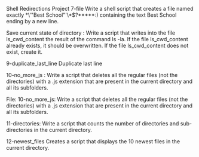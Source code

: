 Shell Redirections Project
7-file Write a shell script that creates a file named exactly \*\\'"Best School"\'\\*$\?\*\*\*\*\*:) containing the text Best School ending by a new line.

Save current state of directory : Write a script that writes into the file ls_cwd_content the result of the command ls -la. If the file ls_cwd_content already exists, it should be overwritten. If the file ls_cwd_content does not exist, create it.

9-duplicate_last_line  Duplicate last line

10-no_more_js : Write a script that deletes all the regular files (not the directories) with a .js extension that are present in the current directory and all its subfolders.

File: 10-no_more_js: Write a script that deletes all the regular files (not the directories) with a .js extension that are present in the current directory and all its subfolders.

11-directories: Write a script that counts the number of directories and sub-directories in the current directory.

12-newest_files Creates a script that displays the 10 newest files in the current directory.
